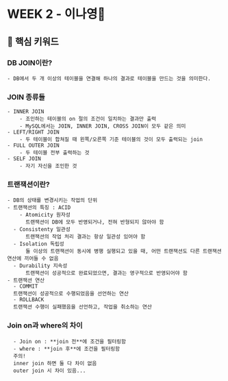 # WEEK 2 - 이나영🫧
## 🔑 핵심 키워드 
### DB JOIN이란?
    - DB에서 두 개 이상의 테이블을 연결해 하나의 결과로 테이블을 만드는 것을 의미한다.
### JOIN 종류들
    - INNER JOIN
        - 조인하는 테이블의 on 절의 조건이 일치하는 결과만 출력
        - MySQL에서는 JOIN, INNER JOIN, CROSS JOIN이 모두 같은 의미
    - LEFT/RIGHT JOIN
        - 두 테이블이 합쳐질 때 왼쪽/오른쪽 기준 테이블의 것이 모두 출력되는 join
    - FULL OUTER JOIN
        - 두 테이블 전부 출력하는 것
    - SELF JOIN
        - 자기 자신을 조인한 것

### 트랜잭션이란?
    - DB의 상태를 변경시키는 작업의 단위
    - 트랜잭션의 특징 : ACID
        - Atomicity 원자성
          트랜잭션이 DB에 모두 반영되거나, 전혀 반형되지 않아야 함 
      - Consistenty 일관성
          트랜잭션의 작업 처리 결과는 항상 일관성 있어야 함
      - Isolation 독립성
          둘 이상의 트랜잭션이 동시에 병행 실행되고 있을 때, 어떤 트랜잭션도 다른 트랜잭션 연산에 끼어들 수 없음
      - Durability 지속성
          트랜잭션이 성공적으로 완료되었으면, 결과는 영구적으로 반영되어야 함
    - 트랜잭션 연산
      - COMMIT
      트랜잭션이 성공적으로 수행되었음을 선언하는 연산
      - ROLLBACK
      트랜잭션 수행이 실패했음을 선언하고, 작업을 취소하는 연산
### Join on과 where의 차이
      - Join on : **join 전**에 조건을 필터링함
      - where : **join 후**에 조건을 필터링함
      주의!
      inner join 하면 둘 다 차이 없음
      outer join 시 차이 있음...